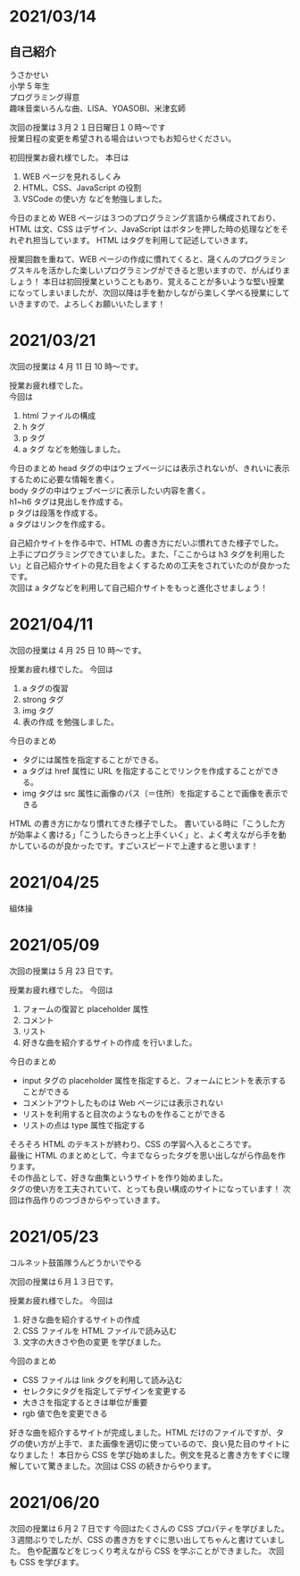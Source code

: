 # 2021/03/14

## 自己紹介

うさかせい  
小学 5 年生  
プログラミング得意  
趣味音楽いろんな曲、LISA、YOASOBI、米津玄師

次回の授業は３月２１日日曜日１０時〜です  
授業日程の変更を希望される場合はいつでもお知らせください。

初回授業お疲れ様でした。
本日は

1. WEB ページを見れるしくみ
2. HTML、CSS、JavaScript の役割
3. VSCode の使い方
   などを勉強しました。

今日のまとめ
WEB ページは３つのプログラミング言語から構成されており、
HTML は文、CSS はデザイン、JavaScript はボタンを押した時の処理などをそれぞれ担当しています。
HTML はタグを利用して記述していきます。

授業回数を重ねて、WEB ページの作成に慣れてくると、晟くんのプログラミングスキルを活かした楽しいプログラミングができると思いますので、がんばりましょう！
本日は初回授業ということもあり、覚えることが多いような堅い授業になってしまいましたが、次回以降は手を動かしながら楽しく学べる授業にしていきますので、よろしくお願いいたします！

# 2021/03/21

次回の授業は 4 月 11 日 10 時〜です。

授業お疲れ様でした。  
今回は

1. html ファイルの構成
2. h タグ
3. p タグ
4. a タグ
   などを勉強しました。

今日のまとめ
head タグの中はウェブページには表示されないが、きれいに表示するために必要な情報を書く。  
body タグの中はウェブページに表示したい内容を書く。  
h1~h6 タグは見出しを作成する。  
p タグは段落を作成する。  
a タグはリンクを作成する。

自己紹介サイトを作る中で、HTML の書き方にだいぶ慣れてきた様子でした。上手にプログラミングできていました。また、「ここからは h3 タグを利用したい」と自己紹介サイトの見た目をよくするための工夫をされていたのが良かったです。  
次回は a タグなどを利用して自己紹介サイトをもっと進化させましょう！

# 2021/04/11

次回の授業は 4 月 25 日 10 時〜です。

授業お疲れ様でした。
今回は

1. a タグの復習
2. strong タグ
3. img タグ
4. 表の作成
   を勉強しました。

今日のまとめ

- タグには属性を指定することができる。
- a タグは href 属性に URL を指定することでリンクを作成することができる。
- img タグは src 属性に画像のパス（＝住所）を指定することで画像を表示できる

HTML の書き方にかなり慣れてきた様子でした。
書いている時に「こうした方が効率よく書ける」「こうしたらきっと上手くいく」と、よく考えながら手を動かしているのが良かったです。すごいスピードで上達すると思います！

# 2021/04/25

組体操

# 2021/05/09

次回の授業は 5 月 23 日です。

授業お疲れ様でした。
今回は

1. フォームの復習と placeholder 属性
2. コメント
3. リスト
4. 好きな曲を紹介するサイトの作成
   を行いました。

今日のまとめ

- input タグの placeholder 属性を指定すると、フォームにヒントを表示することができる
- コメントアウトしたものは Web ページには表示されない
- リストを利用すると目次のようなものを作ることができる
- リストの点は type 属性で指定する

そろそろ HTML のテキストが終わり、CSS の学習へ入るところです。  
最後に HTML のまとめとして、今までならったタグを思い出しながら作品を作ります。  
その作品として、好きな曲集というサイトを作り始めました。  
タグの使い方を工夫されていて、とっても良い構成のサイトになっています！
次回は作品作りのつづきからやっていきます。

# 2021/05/23

コルネット鼓笛隊うんどうかいでやる

次回の授業は６月１３日です。

授業お疲れ様でした。
今回は

1. 好きな曲を紹介するサイトの作成
2. CSS ファイルを HTML ファイルで読み込む
3. 文字の大きさや色の変更
   を学びました。

今回のまとめ

- CSS ファイルは link タグを利用して読み込む
- セレクタにタグを指定してデザインを変更する
- 大きさを指定するときは単位が重要
- rgb 値で色を変更できる

好きな曲を紹介するサイトが完成しました。HTML だけのファイルですが、タグの使い方が上手で、また画像を適切に使っているので、良い見た目のサイトになりました！
本日から CSS を学び始めました。例文を見ると書き方をすぐに理解していて驚きました。次回は CSS の続きからやります。

# 2021/06/20

次回の授業は６月２７日です
今回はたくさんの CSS プロパティを学びました。
３週間ぶりでしたが、CSS の書き方をすぐに思い出してちゃんと書けていました。
色や配置などをじっくり考えながら CSS を学ぶことができました。
次回も CSS を学びます。

